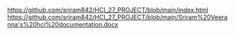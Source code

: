 https://github.com/sriram842/HCI_27_PROJECT/blob/main/index.html
https://github.com/sriram842/HCI_27_PROJECT/blob/main/Sriram%20Veeranna's%20hci%20documentation.docx
